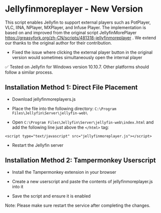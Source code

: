 # Jellyfinmoreplayer - New Version
This script enables Jellyfin to support external players such as PotPlayer, VLC, IINA, NPlayer, MXPlayer, and Infuse Player.
The implementation is based on and improved from the original script JellyfinMorePlayer https://greasyfork.org/zh-CN/scripts/481318-jellyfinmoreplayer . We extend our thanks to the original author for their contribution. 

- Fixed the issue where clicking the external player button in the original version would sometimes simultaneously open the internal player

✅ Tested on Jellyfin for Windows version 10.10.7. Other platforms should follow a similar process.

## Installation Method 1: Direct File Placement

- Download jellyfinmoreplayers.js

- Place the file into the following directory:
`C:\Program Files\Jellyfin\Server\jellyfin-web\`

- Open `C:\Program Files\Jellyfin\Server\jellyfin-web\index.html` and add the following line just above the `</html>` tag:

`<script type="text/javascript" src="jellyfinmoreplayer.js"></script>`

- Restart the Jellyfin server

## Installation Method 2: Tampermonkey Userscript

- Install the Tampermonkey extension in your browser

- Create a new userscript and paste the contents of jellyfinmoreplayer.js into it

- Save the script and ensure it is enabled

Note: Please make sure restart the service after completing the changes.
